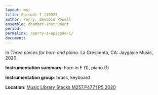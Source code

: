 ```yaml
---
layout: mei
title: Episode I (1992) 
author: Perry, Zenobia Powell 
ensemble: chamber-instrument
period:
permalink: /perry-z-episode-i/
document: 
---
```


In *Three pieces for horn and piano.* La Crescenta, CA: Jaygayle Music, 2020.

**Instrumentation summary**: horn in F (1), piano (1)

**Instrumentation group**: brass, keyboard

**Location**: <a href="https://tufts.primo.exlibrisgroup.com/permalink/01TUN_INST/1kc9gia/alma991018616872703851" target="_blank">Music Library Stacks M257.P4771 P5 2020</a>